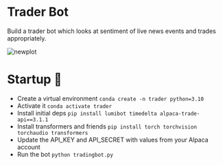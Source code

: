 # Trader Bot

Build a trader bot which looks at sentiment of live news events and trades appropriately.

![newplot](https://github.com/xmanthanvyas/AI-Trading-Bot/assets/123976913/23467dde-bdd3-492c-bdc4-dab6d5bb2468)


# Startup 🚀
- Create a virtual environment `conda create -n trader python=3.10`
- Activate it `conda activate trader`
- Install initial deps `pip install lumibot timedelta alpaca-trade-api==3.1.1`
- Install transformers and friends `pip install torch torchvision torchaudio transformers`
- Update the API_KEY and API_SECRET with values from your Alpaca account
- Run the bot `python tradingbot.py`
